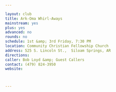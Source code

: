 ```yaml
---

layout: club
title: Ark-Oma Whirl-Aways
mainstream: yes
plus: yes
advanced: no
rounds: no
schedule: 1st &amp; 3rd Friday, 7:30 PM
location: Community Christian Fellowship Church
address: 525 S. Lincoln St.,  Siloam Springs, AR
directions: 
caller: Bob Loyd &amp; Guest Callers
contact: (479) 824-3950
website: 



---
```


